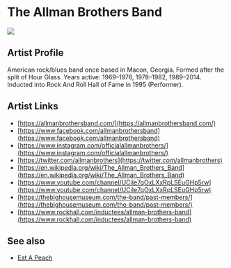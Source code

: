 # The Allman Brothers Band

![](../../asssets/artists/The_Allman_Brothers_Band.png)

## Artist Profile

American rock/blues band once based in Macon, Georgia. Formed after the split of Hour Glass.
Years active: 1969–1976, 1978–1982, 1989–2014.
Inducted into Rock And Roll Hall of Fame in 1995 (Performer).

## Artist Links

- [https://allmanbrothersband.com/](https://allmanbrothersband.com/)
- [https://www.facebook.com/allmanbrothersband](https://www.facebook.com/allmanbrothersband)
- [https://www.instagram.com/officialallmanbrothers/](https://www.instagram.com/officialallmanbrothers/)
- [https://twitter.com/allmanbrothers](https://twitter.com/allmanbrothers)
- [https://en.wikipedia.org/wiki/The_Allman_Brothers_Band](https://en.wikipedia.org/wiki/The_Allman_Brothers_Band)
- [https://www.youtube.com/channel/UCiIe7qOxLXxRpLSEuGHp5rw](https://www.youtube.com/channel/UCiIe7qOxLXxRpLSEuGHp5rw)
- [https://thebighousemuseum.com/the-band/past-members/](https://thebighousemuseum.com/the-band/past-members/)
- [https://www.rockhall.com/inductees/allman-brothers-band](https://www.rockhall.com/inductees/allman-brothers-band)


## See also

- [Eat A Peach](The_Allman_Brothers_Band-Eat_A_Peach.md)
